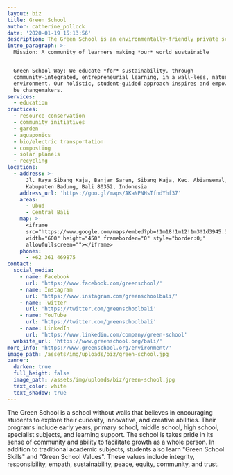 ```yaml
---
layout: biz
title: Green School
author: catherine_pollock
date: '2020-01-19 15:13:56'
description: The Green School is an environmentally-friendly private school near Ubud on the island of Bali.
intro_paragraph: >-
  Mission: A community of learners making *our* world sustainable


  Green School Way: We educate *for* sustainability, through
  community-integrated, entrepreneurial learning, in a wall-less, natural
  environment. Our holistic, student-guided approach inspires and empowers us to
  be changemakers.
services:
  - education
practices:
  - resource conservation
  - community initiatives
  - garden
  - aquaponics
  - bio/electric transportation
  - composting
  - solar planels
  - recycling
locations:
  - address: >-
      Jl. Raya Sibang Kaja, Banjar Saren, Sibang Kaja, Kec. Abiansemal,
      Kabupaten Badung, Bali 80352, Indonesia
    address_url: 'https://goo.gl/maps/AKaNPNHsTfndYhf37'
    areas:
      - Ubud
      - Central Bali
    map: >-
      <iframe
      src="https://www.google.com/maps/embed?pb=!1m18!1m12!1m3!1d3945.300731619118!2d115.21092471545107!3d-8.56705449384212!2m3!1f0!2f0!3f0!3m2!1i1024!2i768!4f13.1!3m3!1m2!1s0x2dd23c21cc151447%3A0x167deff96578d577!2sGreen%20School!5e0!3m2!1sen!2ses!4v1579444947381!5m2!1sen!2ses"
      width="600" height="450" frameborder="0" style="border:0;"
      allowfullscreen=""></iframe>
    phones:
      - +62 361 469875
contact:
  social_media:
    - name: Facebook
      url: 'https://www.facebook.com/greenschool/'
    - name: Instagram
      url: 'https://www.instagram.com/greenschoolbali/'
    - name: Twitter
      url: 'https://twitter.com/greenschoolbali'
    - name: YouTube
      url: 'https://twitter.com/greenschoolbali'
    - name: LinkedIn
      url: 'https://www.linkedin.com/company/green-school'
  website_url: 'https://www.greenschool.org/bali/'
more_info: 'https://www.greenschool.org/environment/'
image_path: /assets/img/uploads/biz/green-school.jpg
banner:
  darken: true
  full_height: false
  image_path: /assets/img/uploads/biz/green-school.jpg
  text_color: white
  text_shadow: true
---
```

The Green School is a school without walls that believes in encouraging students to explore their curiosity, innovative, and creative abilities. Their programs include early years, primary school, middle school, high school, specialist subjects, and learning support. The school is takes pride in its sense of community and ability to facilitate growth as a whole person. In addition to traditional academic subjects, students also learn "Green School Skills" and "Green School Values". These values include integrity, responsibility, empath, sustainability, peace, equity, community, and trust.
